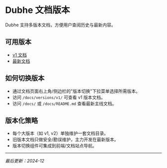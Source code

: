 # Dubhe 文档版本

Dubhe 支持多版本文档，方便用户查阅历史与最新内容。

## 可用版本

- [v1 文档](./v1/README.md)
- [最新文档](../README.md)

## 如何切换版本

- 通过文档页面右上角/侧边栏的"版本切换"下拉菜单选择所需版本。
- 访问 `/docs/versions/v1/` 可查看 v1 版本文档。
- 访问 `/docs/` 或 `/docs/README.md` 查看最新主线文档。

## 版本化策略

- 每个大版本（如 v1, v2）单独维护一套文档目录。
- 旧版本文档只做安全/勘误维护，主力开发在最新版本。
- 版本切换组件可集成到前端/文档站点导航。

---

_最后更新：2024-12_
